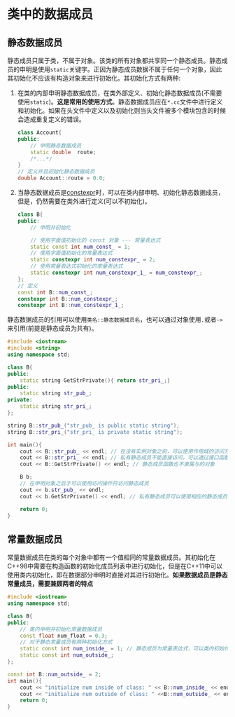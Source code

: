 # 类中的数据成员

## 静态数据成员

静态成员只属于类，不属于对象。该类的所有对象都共享同一个静态成员。静态成员的申明是使用`static`关键字。正因为静态成员数据不属于任何一个对象，因此其初始化不应该有构造对象来进行初始化。其初始化方式有两种:

1.  在类的内部申明静态数据成员，在类外部定义、初始化静态数据成员(不需要使用`static`)。**这是常用的使用方式**。静态数据成员应在`*.cc`文件中进行定义和初始化。如果在头文件中定义以及初始化则当头文件被多个模块包含的时候会造成重复定义的错误。
    ```C++
    class Account{
    public:
        // 申明静态数据成员
        static double  route;
        /*...*/
    }
    // 定义并且初始化静态数据成员
    double Account::route = 0.0;
    ```
2.  当静态数据成员是[constexpr]时，可以在类内部申明、初始化静态数据成员，但是，仍然需要在类外进行定义(可以不初始化)。
    ```C++
    class B{
    public:
        // 申明并初始化

        // 使用字面值初始化的 const 对象 --- 常量表达式
        static const int num_const_ = 1;
        // 使用字面值初始化的常量表达式
        static constexpr int num_constexpr_ = 2;
        // 使用常量表达式初始化的常量表达式
        static constexpr int num_constexpr_1_ = num_constexpr_;
    };
    // 定义
    const int B::num_const_;
    constexpr int B::num_constexpr_;
    constexpr int B::num_constexpr_1_;
    ```

静态数据成员的引用可以使用`类名::静态数据成员名`，也可以通过对象使用`.`或者`->`来引用(前提是静态成员为共有)。
```C++
#include <iostream>
#include <string>
using namespace std;

class B{
public:
    static string GetStrPrivate(){ return str_pri_;}
public:
    static string str_pub_;
private:
    static string str_pri_;
};

string B::str_pub_("str_pub_ is public static string");
string B::str_pri_("str_pri_ is private static string");

int main(){
    cout << B::str_pub_ << endl; // 在没有实例对象之前，可以使用作用域的访问方式。说明静态成员不隶属于对象，而属于类。
    cout << B::str_pri_ << endl; // 私有静态成员不能直接访问，可以通过接口函数访问
    cout << B::GetStrPrivate() << endl; // 静态成员函数也不隶属与的对象

    B b;
    // 在申明对象之后才可以使用访问操作符访问静态成员
    cout << b.str_pub_ << endl;
    cout << b.GetStrPrivate() << endl; // 私有静态成员可以使用相应的静态成员函数访问

    return 0;
}
```

## 常量数据成员

常量数据成员在类的每个对象中都有一个值相同的常量数据成员。其初始化在C++98中需要在构造函数的初始化成员列表中进行初始化，但是在C++11中可以使用类内初始化，即在数据部分申明时直接对其进行初始化。**如果数据成员是静态常量成员，需要兼顾两者的特点**

```C++
#include <iostream>
using namespace std;

class B{
public:
    // 类内申明并初始化常量数据成员
    const float num_float = 0.3;
    // 对于静态常量成员有两种初始化方式
    static const int num_inside_ = 1; // 静态成员为常量表达式，可以类内初始化
    static const int num_outside_;
};

const int B::num_outside_ = 2;
int main(){
    cout << "initialize num inside of class: " << B::num_inside_ << endl;
    cout << "initialize num outside of class: " <<B::num_outside_ << endl;
    return 0;
}
```

[constexpr]:./constexpr.md